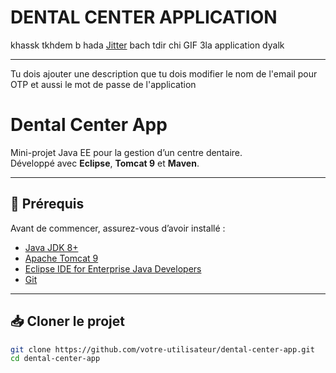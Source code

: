 # DENTAL CENTER APPLICATION

khassk tkhdem b hada [Jitter](https://jitter.video/templates/) bach tdir chi GIF 3la application dyalk

---

Tu dois ajouter une description que tu dois modifier le nom de l'email pour OTP et aussi le mot de passe de l'application


# Dental Center App

Mini-projet Java EE pour la gestion d’un centre dentaire.  
Développé avec **Eclipse**, **Tomcat 9** et **Maven**.

---

## 🚀 Prérequis

Avant de commencer, assurez-vous d’avoir installé :

- [Java JDK 8+](https://adoptium.net/)
- [Apache Tomcat 9](https://tomcat.apache.org/download-90.cgi)
- [Eclipse IDE for Enterprise Java Developers](https://www.eclipse.org/downloads/)
- [Git](https://git-scm.com/)

---

## 📥 Cloner le projet

```bash
git clone https://github.com/votre-utilisateur/dental-center-app.git
cd dental-center-app
